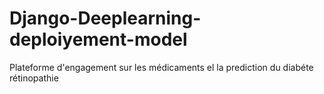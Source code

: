 # Django-Deeplearning-deploiyement-model
Plateforme d'engagement sur les médicaments el la prediction du diabéte rétinopathie
